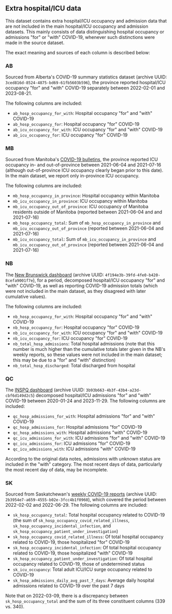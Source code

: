 ## Extra hospital/ICU data

This dataset contains extra hospital/ICU occupancy and admission data that are not included in the main hospital/ICU occupancy and admission datasets. This mainly consists of data distinguishing hospital occupancy or admissions "for" or "with" COVID-19, whenever such distinctions were made in the source dataset.

The exact meaning and sources of each column is described below:

### AB

Sourced from Alberta's COVID-19 summary statistics dataset (archive UUID: `3ced816d-8524-4875-bd69-61fb5603b596`), the province reported hospital/ICU occupancy "for" and "with" COVID-19 separately between 2022-02-01 and 2023-08-21.

The following columns are included:

- `ab_hosp_occupancy_for_with`: Hospital occupancy "for" and "with" COVID-19
- `ab_hosp_occupancy_for`: Hospital occupancy "for" COVID-19
- `ab_icu_occupancy_for_with`: ICU occupancy "for" and "with" COVID-19
- `ab_icu_occupancy_for`: ICU occupancy "for" COVID-19

### MB

Sourced from Manitoba's [COVID-19 bulletins](https://news.gov.mb.ca/news/?archive=&item=51383), the province reported ICU occupancy in- and out-of-province between 2021-06-04 and 2021-07-16 (although out-of-province ICU occupancy clearly began prior to this date). In the main dataset, we report only in-province ICU occupancy.

The following columns are included:

- `mb_hosp_occupancy_in_province`: Hospital occupancy within Manitoba
- `mb_icu_occupancy_in_province`: ICU occupancy within Manitoba
- `mb_icu_occupancy_out_of_province`: ICU occupancy of Manitoba residents outside of Manitoba (reported between 2021-06-04 and and 2021-07-16)
- `mb_hosp_occupancy_total`: Sum of `mb_hosp_occupancy_in_province` and `mb_icu_occupancy_out_of_province` (reported between 2021-06-04 and 2021-07-16)
- `mb_icu_occupancy_total`: Sum of `mb_icu_occupancy_in_province` and `mb_icu_occupancy_out_of_province` (reported between 2021-06-04 and 2021-07-16)

### NB

The [New Brunswick dashboard](https://experience.arcgis.com/experience/8eeb9a2052d641c996dba5de8f25a8aa) (archive UUID: `4f194e3b-39fd-4fe0-b420-8cefa9001f7e`), for a period, decomposed hospital/ICU occupancy "for" and "with" COVID-19, as well as reporting COVID-19 admission totals (which were not included in the main dataset, as they disagreed with later cumulative values).

The following columns are included:

- `nb_hosp_occupancy_for_with`: Hospital occupancy "for" and "with" COVID-19
- `nb_hosp_occupancy_for`: Hospital occupancy "for" COVID-19
- `nb_icu_occupancy_for_with`: ICU occupancy "for" and "with" COVID-19
- `nb_icu_occupancy_for`: ICU occupancy "for" COVID-19
- `nb_total_hosp_admissions`: Total hospital admissions (note that this number is much higher than the cumulative totals later given in the NB's weekly reports, so these values were not included in the main dataset; this may be due to a "for" and "with" distinction)
- `nb_total_hosp_discharged`: Total discharged from hospital

### QC

The [INSPQ dashboard](https://www.inspq.qc.ca/covid-19/donnees) (archive UUID: `3b93b663-4b3f-43b4-a23d-cbf6d149d2c5`) decomposed hospital/ICU admissions "for" and "with" COVID-19 between 2020-01-24 and 2023-11-29. The following columns are included:

- `qc_hosp_admissions_for_with`: Hospital admissions "for" and "with" COVID-19
- `qc_hosp_admissions_for`: Hospital admissions "for" COVID-19
- `qc_hosp_admissions_with`: Hospital admissions "with" COVID-19
- `qc_icu_admissions_for_with`: ICU admissions "for" and "with" COVID-19
- `qc_icu_admissions_for`: ICU admissions "for" COVID-19
- `qc_icu_admissions_with`: ICU admissions "with" COVID-19

According to the original data notes, admissions with unknown status are included in the "with" category. The most recent days of data, particularly the most recent day of data, may be incomplete.


### SK

Sourced from Saskatchewan's [weekly COVID-19 reports](https://publications.saskatchewan.ca/#/categories/5688) (archive UUID: `2b3954e7-a659-4555-b02e-3fcc4b1f0960`), which covered the period between 2022-02-02 and 2022-06-29. The following columns are included:

- `sk_hosp_occupancy_total`: Total hospital occupancy related to COVID-19 (the sum of `sk_hosp_occupancy_covid_related_illness`, `sk_hosp_occupancy_incidental_infection`, and `sk_hosp_occupancy_patient_under_investigation`)
- `sk_hosp_occupancy_covid_related_illness`: Of total hospital occupancy related to COVID-19, those hospitalized "for" COVID-19
- `sk_hosp_occupancy_incidental_infection`: Of total hospital occupancy related to COVID-19, those hospitalized "with" COVID-19
- `sk_hosp_occupancy_patient_under_investigation`: Of total hospital occupancy related to COVID-19, those of undetermined status
- `sk_icu_occupancy`: Total adult ICU/ICU surge occupancy related to COVID-19
- `sk_hosp_admissions_daily_avg_past_7_days`: Average daily hospital admissions related to COVID-19 over the past 7 days

Note that on 2022-03-09, there is a discrepancy between `sk_hosp_occupancy_total` and the sum of its three constituent columns (339 vs. 340).
